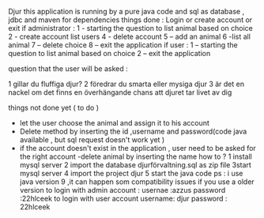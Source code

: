 Djur
this application is running by a pure java code and sql as database , jdbc and maven for
dependencies
things done :
Login or create account
or exit
if administrator :
1 - starting the question to list animal based on choice
2 - create account
 list users
4 - delete account
5 – add an animal
6 -list all animal
7 – delete choice
8 – exit the application
if user :
1 – starting the question to list animal based on choice
2 – exit the application

question that the user will be asked :

1 gillar du fluffiga djur?
2 föredrar du smarta eller mysiga djur
3 är det en nackel om det finns en överhängande chans att djuret tar livet av dig

things not done yet ( to do )

- let the user choose the animal and assign it to his account
- Delete method by inserting the id ,username and password(code java available , but sql request
doesn&#39;t work yet )
- if the account doesn&#39;t exist in the application , user need to be asked for the right account
-delete animal by inserting the name
how to ?
1 install mysql server
2 import the database djurförvaltning.sql as zip file
3start mysql server
4 import the project djur
5 start the java code
ps :
i use java version 9 ,it can happen som compatibility issues if you use a older version
to login with admin account :
usernae :azzus
password :22hlceek
to login with user account
username: djur
password : 22hlceek
